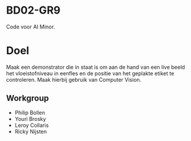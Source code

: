 # BD02-GR9
Code voor AI Minor.
# Doel 
Maak een demonstrator die in staat is om aan de hand van een live beeld het vloeistofniveau in eenfles en de positie van het geplakte etiket te controleren. Maak hierbij gebruik van Computer Vision.

## Workgroup
- Philip Bollen
- Youri Brosky
- Leroy Collaris
- Ricky Nijsten

